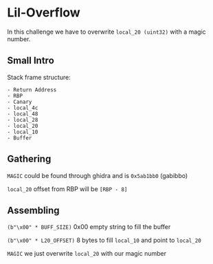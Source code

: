 # Lil-Overflow

In this challenge we have to overwrite `local_20 (uint32)` with a magic number.

## Small Intro

Stack frame structure:
```
- Return Address
- RBP
- Canary
- local_4c
- local_48
- local_28
- local_20
- local_10
- Buffer
```

## Gathering

`MAGIC` could be found through ghidra and is `0x5ab1bb0` (gabibbo)

`local_20` offset from RBP will be `[RBP - 8]`

## Assembling

`(b"\x00" * BUFF_SIZE)` 0x00 empty string to fill the buffer

`(b"\x00" * L20_OFFSET)` 8 bytes to fill `local_10` and point to `local_20`

`MAGIC` we just overwrite `local_20` with our magic number
